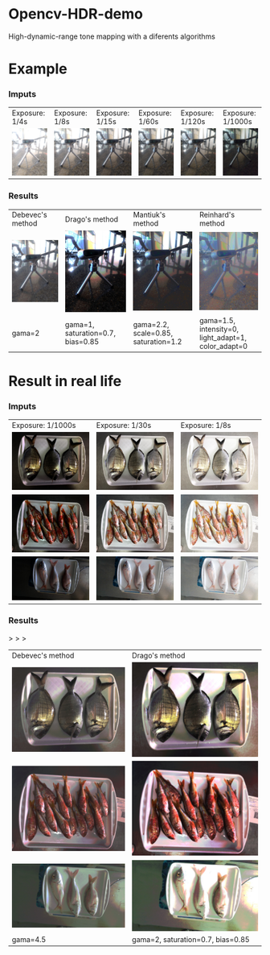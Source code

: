 # Opencv-HDR-demo
High-dynamic-range tone mapping with a diferents algorithms

# Example

### Imputs
<table>
  <tr>
    <td>Exposure: 1/4s</td>
    <td>Exposure: 1/8s</td>
    <td>Exposure: 1/15s</td>
    <td>Exposure: 1/60s</td>
    <td>Exposure: 1/120s</td>
    <td>Exposure: 1/1000s</td>
  </tr>
  <tr>
    <td><img src="imgTest/img-1.jpeg"></td>
    <td><img src="imgTest/img-2.jpeg"></td>
    <td><img src="imgTest/img-3.jpeg"></td>
    <td><img src="imgTest/img-4.jpeg"></td>
    <td><img src="imgTest/img-5.jpeg"></td>
    <td><img src="imgTest/img-6.jpeg"></td>
  </tr>
 </table>
 
 ### Results
 
 <table>
  <tr>
    <td>Debevec's method</td>
    <td>Drago's method</td>
    <td>Mantiuk's method</td>
    <td>Reinhard's method</td>
  </tr>
  <tr>
    <td><img src="imgTest/ldr-Debevec.jpg"></td>
    <td><img src="imgTest/ldr-Drago.jpg"></td>
    <td><img src="imgTest/ldr-Mantiuk.jpg"></td>
    <td><img src="imgTest/ldr-Reinhard.jpg"></td>
  </tr>
    <td>gama=2</td>
    <td>gama=1, saturation=0.7, bias=0.85</td>
    <td>gama=2.2, scale=0.85, saturation=1.2</td>
    <td>gama=1.5, intensity=0, light_adapt=1, color_adapt=0</td>
  </tr>
 </table>
 
# Result in real life

### Imputs
<table>
  <tr>
    <td>Exposure: 1/1000s</td>
    <td>Exposure: 1/30s</td>
    <td>Exposure: 1/8s</td>

  </tr>
  <tr>
    <td><img src="a0.jpg"></td>
    <td><img src="a1.jpg"></td>
    <td><img src="a2.jpg"></td>
  </tr>
   <tr>
    <td><img src="b0.jpg"></td>
    <td><img src="b1.jpg"></td>
    <td><img src="b2.jpg"></td>
  </tr>
    <tr>
    <td><img src="c0.jpg"></td>
    <td><img src="c1.jpg"></td>
    <td><img src="c2.jpg"></td>
  </tr>
 </table>
 
 ### Results
 
 <table>
  <tr>
    <td>Debevec's method</td>
    <td>Drago's method</td>
  </tr>
  <tr>
    <td><img src="ldr-DebevecA.jpg"></td>
    <td><img src="ldr-DragoA.jpg"></td>>
  </tr>
   <tr>
    <td><img src="ldr-DebevecB.jpg"></td>
    <td><img src="ldr-DragoB.jpg"></td>>
  </tr>
    </tr>
   <tr>
    <td><img src="ldr-DebevecC.jpg"></td>
    <td><img src="ldr-DragoC.jpg"></td>>
  </tr>
    <td>gama=4.5</td>
    <td>gama=2, saturation=0.7, bias=0.85</td>
  </tr>
 </table>
